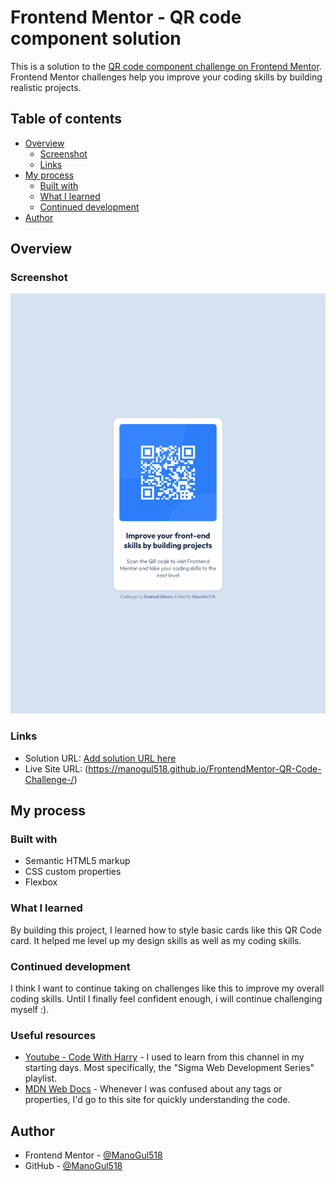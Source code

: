 # Frontend Mentor - QR code component solution

This is a solution to the [QR code component challenge on Frontend Mentor](https://www.frontendmentor.io/challenges/qr-code-component-iux_sIO_H). Frontend Mentor challenges help you improve your coding skills by building realistic projects. 

## Table of contents

- [Overview](#overview)
  - [Screenshot](#screenshot)
  - [Links](#links)
- [My process](#my-process)
  - [Built with](#built-with)
  - [What I learned](#what-i-learned)
  - [Continued development](#continued-development)
- [Author](#author)

## Overview

### Screenshot

![](./images/screenshot.png)

### Links

- Solution URL: [Add solution URL here](https://your-solution-url.com)
- Live Site URL: (https://manogul518.github.io/FrontendMentor-QR-Code-Challenge-/)

## My process

### Built with

- Semantic HTML5 markup
- CSS custom properties
- Flexbox

### What I learned

By building this project, I learned how to style basic cards like this QR Code card. It helped me level up my design skills as well as my coding skills.

### Continued development

I think I want to continue taking on challenges like this to improve my overall coding skills. Until I finally feel confident enough, i will continue challenging myself :).

### Useful resources

- [Youtube - Code With Harry](https://www.youtube.com/@CodeWithHarry) - I used to learn from this channel in my starting days. Most specifically, the "Sigma Web Development Series" playlist.
- [MDN Web Docs](https://webdocs.dev/en-us/docs/mdn) - Whenever I was confused about any tags or properties, I'd go to this site for quickly understanding the code.

## Author

- Frontend Mentor - [@ManoGul518](https://www.frontendmentor.io/profile/ManoGul518)
- GitHub - [@ManoGul518](https://github.com/ManoGul518)

